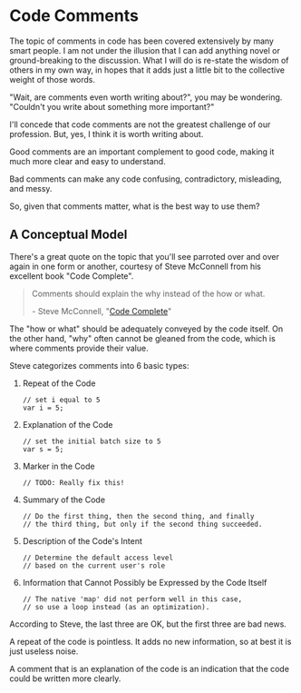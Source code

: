 Code Comments
=============

The topic of comments in code has been covered extensively by many smart people.
I am not under the illusion that I can add anything novel or ground-breaking to
the discussion. What I will do is re-state the wisdom of others in my own way,
in hopes that it adds just a little bit to the collective weight of those words.

"Wait, are comments even worth writing about?", you may be wondering. "Couldn't
you write about something more important?"

I'll concede that code comments are not the greatest challenge of our
profession. But, yes, I think it is worth writing about.

Good comments are an important complement to good code, making it much more
clear and easy to understand.

Bad comments can make any code confusing, contradictory, misleading, and messy.

So, given that comments matter, what is the best way to use them?

A Conceptual Model
------------------

There's a great quote on the topic that you'll see parroted over and over again
in one form or another, courtesy of Steve McConnell from his excellent book
"Code Complete".

> Comments should explain the why instead of the how or what.
> 
> \- Steve McConnell, "[Code Complete](http://en.wikipedia.org/wiki/Code_Complete)"

The "how or what" should be adequately conveyed by the code itself. On the other
hand, "why" often cannot be gleaned from the code, which is where comments
provide their value.

Steve categorizes comments into 6 basic types:

1. Repeat of the Code

	```
	// set i equal to 5    
	var i = 5;
	```

2. Explanation of the Code

	```
	// set the initial batch size to 5
	var s = 5;
	```

3. Marker in the Code

	```
	// TODO: Really fix this!
	```

4. Summary of the Code

	```
	// Do the first thing, then the second thing, and finally
	// the third thing, but only if the second thing succeeded.
	```

5. Description of the Code's Intent

	```
	// Determine the default access level
	// based on the current user's role
	```

6. Information that Cannot Possibly be Expressed by the Code Itself

	```
	// The native 'map' did not perform well in this case,
	// so use a loop instead (as an optimization).
	```

According to Steve, the last three are OK, but the first three are bad news.

A repeat of the code is pointless. It adds no new information, so at best it is
just useless noise.

A comment that is an explanation of the code is an indication that the code
could be written more clearly.
